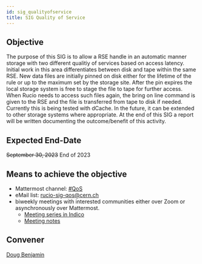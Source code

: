 ```yaml
---
id: sig_qualityofservice
title: SIG Quality of Service
---
```


## Objective

The purpose of this SIG is to allow a RSE handle in an automatic manner storage
with two different qualitiy of services based on access latency. Initial work in
this area differentiates between disk and tape within the same RSE. New data files
are initially pinned on disk either for the lifetime of the rule or up to the
maximum set by the storage site. After the pin expires the local storage system is
free to stage the file to tape for further access. When Rucio needs to access such
files again, the bring on line command is given to the RSE and the file is
transferred from tape to disk if needed. Currently this is being tested with dCache.
In the future, it can be extended to other storage systems where appropriate.
At the end of this SIG a report will be written documenting the outcome/benefit of this
activity.

## Expected End-Date

~~September 30, 2023~~
End of 2023

## Means to achieve the objective

- Mattermost channel: [#QoS](https://mattermost.web.cern.ch/rucio/channels/QoS)
- eMail list: rucio-sig-qos@cern.ch
- biweekly meetings with interested communities either over Zoom or asynchronously
  over Mattermost.
  - [Meeting series in Indico](https://indico.cern.ch/category/14213/)
  - [Meeting notes](https://codimd.web.cern.ch/MfDv9yRMQmOrwGEwhlGXpQ#)

## Convener

[Doug Benjamin](mailto:douglas.benjamin@cern.ch)
